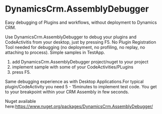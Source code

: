 # DynamicsCrm.AssemblyDebugger
Easy debugging of Plugins and workflows, without deployment to Dynamics CRM. 

Use DynamicsCrm.AssemblyDebugger to debug your plugins and CodeActivitis from your desktop, just by pressing F5.
No Plugin Registration Tool needed for debugging (no deployment, no profiling, no replay, no attaching to process).
Simple samples in TestApp. 
1) add DynamicsCrm.AssemblyDebugger project/nuget to your project
2) implement sample with some of your CodeActivities/PLugins
3) press F5.

Same debugging experience as with Desktop Applications.For typical plugin/CodeActivity you need 5 - 15minutes to implement test code. 
You get to your breakpoint within your CRM Assembly in few seconds.


Nuget available here:https://www.nuget.org/packages/DynamicsCrm.AssemblyDebugger/
